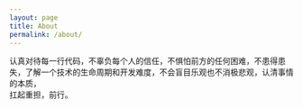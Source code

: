 ```yaml
---
layout: page
title: About
permalink: /about/
---
```


认真对待每一行代码，不辜负每个人的信任，不惧怕前方的任何困难，不患得患失，了解一个技术的生命周期和开发难度，不会盲目乐观也不消极悲观，认清事情的本质，<br>
扛起重担，前行。
